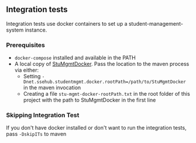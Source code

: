 ## Integration tests

Integration tests use docker containers to set up a student-management-system instance.

### Prerequisites

* `docker-compose` installed and available in the PATH
* A local copy of [StuMgmtDocker](https://github.com/Student-Management-System/StuMgmtDocker). Pass the location to the maven process via either:
    * Setting `-Dnet.ssehub.studentmgmt.docker.rootPath=/path/to/StuMgmtDocker` in the maven invocation
    * Creating a file `stu-mgmt-docker-rootPath.txt` in the root folder of this project with the path to StuMgmtDocker in the first line

### Skipping Integration Test

If you don't have docker installed or don't want to run the integration tests, pass `-DskipITs` to maven
